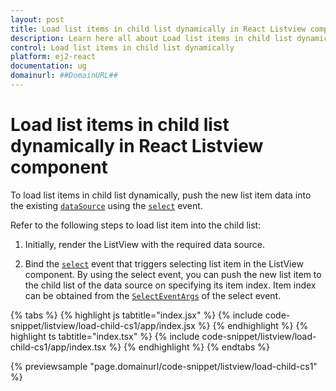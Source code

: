 ```yaml
---
layout: post
title: Load list items in child list dynamically in React Listview component | Syncfusion
description: Learn here all about Load list items in child list dynamically in Syncfusion React Listview component of Syncfusion Essential JS 2 and more.
control: Load list items in child list dynamically 
platform: ej2-react
documentation: ug
domainurl: ##DomainURL##
---
```


# Load list items in child list dynamically in React Listview component

To load list items in child list dynamically, push the new list item data into the existing [`dataSource`](https://ej2.syncfusion.com/react/documentation/api/list-view/#datasource) using
the [`select`](https://ej2.syncfusion.com/react/documentation/api/list-view/#select) event.

Refer to the following steps to load list item into the child list:

1. Initially, render the ListView with the required data source.

2. Bind the [`select`](https://ej2.syncfusion.com/react/documentation/api/list-view/#select) event that triggers selecting list item in the ListView component. By using the select event, you can push the new list item to the child list of the data source on specifying its item index. Item index can be obtained from the [`SelectEventArgs`](https://ej2.syncfusion.com/react/documentation/api/list-view/selectEventArgs/) of the select event.

{% tabs %}
{% highlight js tabtitle="index.jsx" %}
{% include code-snippet/listview/load-child-cs1/app/index.jsx %}
{% endhighlight %}
{% highlight ts tabtitle="index.tsx" %}
{% include code-snippet/listview/load-child-cs1/app/index.tsx %}
{% endhighlight %}
{% endtabs %}

 {% previewsample "page.domainurl/code-snippet/listview/load-child-cs1" %}
